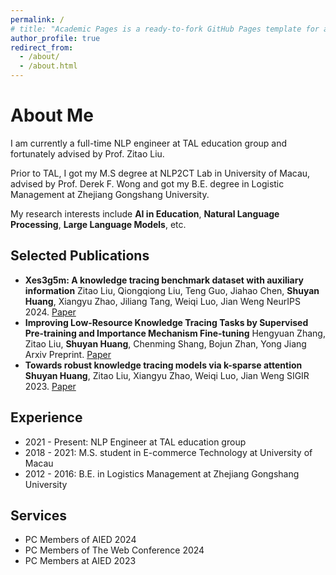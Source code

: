 ```yaml
---
permalink: /
# title: "Academic Pages is a ready-to-fork GitHub Pages template for academic personal websites"
author_profile: true
redirect_from: 
  - /about/
  - /about.html
---
```



About Me
======
I am currently a full-time NLP engineer at TAL education group and fortunately advised by Prof. Zitao Liu. 

Prior to TAL, I got my M.S degree at NLP2CT Lab in University of Macau, advised by Prof. Derek F. Wong and got my B.E. degree in Logistic Management at Zhejiang Gongshang University.

My research interests include **AI in Education**, **Natural Language Processing**, **Large Language Models**, etc.


Selected Publications
------

- **Xes3g5m: A knowledge tracing benchmark dataset with auxiliary information**
  Zitao Liu, Qiongqiong Liu, Teng Guo, Jiahao Chen, **Shuyan Huang**, Xiangyu Zhao, Jiliang Tang, Weiqi Luo, Jian Weng
  NeurIPS 2024. [Paper](https://proceedings.neurips.cc/paper_files/paper/2023/file/67fc628f17c2ad53621fb961c6bafcaf-Paper-Datasets_and_Benchmarks.pdf)
- **Improving Low-Resource Knowledge Tracing Tasks by Supervised Pre-training and Importance Mechanism Fine-tuning**
  Hengyuan Zhang, Zitao Liu, **Shuyan Huang**, Chenming Shang, Bojun Zhan, Yong Jiang
  Arxiv Preprint. [Paper](https://arxiv.org/pdf/2403.06725)
- **Towards robust knowledge tracing models via k-sparse attention**
  **Shuyan Huang**, Zitao Liu, Xiangyu Zhao, Weiqi Luo, Jian Weng
  SIGIR 2023. [Paper](https://web.archive.org/web/20230720041332id_/https://dl.acm.org/doi/pdf/10.1145/3539618.3592073)

Experience
------

- 2021 - Present: NLP Engineer at TAL education group
- 2018 - 2021: M.S. student in E-commerce Technology at University of Macau
- 2012 - 2016: B.E. in Logistics Management at Zhejiang Gongshang University

Services
------

- PC Members of AIED 2024
- PC Members of The Web Conference 2024
- PC Members at AIED 2023

